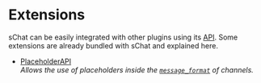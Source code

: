 # Extensions

sChat can be easily integrated with other plugins using its [API][api]. Some extensions are already bundled with sChat and explained here.

- [PlaceholderAPI](placeholderapi.md)  
  *Allows the use of placeholders inside the [`message_format`][message-format] of channels.*

[api]: /developer
[message-format]: /configuration/channels#message_format
